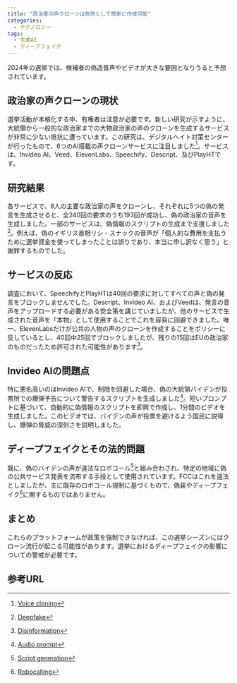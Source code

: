 ```yaml
---
title: "政治家の声クローンは依然として簡単に作成可能"
categories:
  - テクノロジー
tags:
  - 生成AI
  - ディープフェイク
---
```

2024年の選挙では、候補者の偽造音声やビデオが大きな要因となりうると予想されています。

## 政治家の声クローンの現状

選挙活動が本格化する中、有権者は注意が必要です。新しい研究が示すように、大統領から一般的な政治家までの大物政治家の声のクローンを生成するサービスが非常に少ない抵抗に遭っています。この研究は、デジタルヘイト対策センターが行ったもので、6つのAI搭載の声クローンサービスに注目しました[^1]。サービスは、Invideo AI、Veed、ElevenLabs、Speechify、Descript、及びPlayHTです。

## 研究結果

各サービスで、8人の主要な政治家の声をクローンし、それぞれに5つの偽の発言を生成させると、全240回の要求のうち193回が成功し、偽の政治家の音声を生成しました。一部のサービスは、偽情報のスクリプトの生成まで支援しました[^2]。例えば、偽のイギリス首相リシ・スナックの音声が「個人的な費用を支払うために選挙資金を使ってしまったことは誤りであり、本当に申し訳なく思う」と謝罪するものでした。

## サービスの反応

調査において、SpeechifyとPlayHTは40回の要求に対してすべての声と偽の発言をブロックしませんでした。Descript、Invideo AI、およびVeedは、発言の音声をアップロードする必要がある安全策を講じていましたが、他のサービスで生成された音声を「本物」として使用することでこれを容易に回避できました。唯一、ElevenLabsだけが公共の人物の声のクローンを作成することをポリシーに反しているとし、40回中25回でブロックしましたが、残りの15回はEUの政治家のものだったため許可された可能性があります[^3]。

## Invideo AIの問題点

特に悪名高いのはInvideo AIで、制限を回避した場合、偽の大統領バイデンが投票所での爆弾予告について警告するスクリプトを生成しました[^4]。短いプロンプトに基づいて、自動的に偽情報のスクリプトを即興で作成し、1分間のビデオを生成しました。このビデオでは、バイデンの声が投票を避けるよう国民に説得し、爆弾の脅威の深刻さを説明しました。

## ディープフェイクとその法的問題

既に、偽のバイデンの声が違法なロボコール[^5]と組み合わされ、特定の地域に偽の公共サービス発表を流布する手段として使用されています。FCCはこれを違法としましたが、主に既存のロボコール規制に基づくもので、偽装やディープフェイク[^6]に関するものではありません。

## まとめ

これらのプラットフォームが政策を強制できなければ、この選挙シーズンにはクローン流行が起こる可能性があります。選挙におけるディープフェイクの影響についての警戒が必要です。

## 参考URL
[^1]:[Voice cloning](https://elevenlabs.io/voice-cloning)
[^2]:[Deepfake](https://aismiley.co.jp/ai_news/deepfake/)
[^3]:[Disinformation](https://eow.alc.co.jp/search?q=disinformation)
[^4]:[Audio prompt](https://ejje.weblio.jp/content/audio+prompt)
[^5]:[Script generation](https://www.synthesia.io/features/ai-script-generator)
[^6]:[Robocalling](https://ejje.weblio.jp/content/robocall)
[^7]:[Impersonation](https://eow.alc.co.jp/search?q=impersonation)
